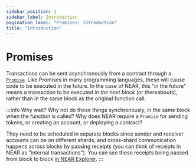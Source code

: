 ```yaml
---
sidebar_position: 1
sidebar_label: Introduction
pagination_label: "Promises: Introduction"
title: "Introduction"
---
```


# Promises

Transactions can be sent asynchronously from a contract through a [`Promise`](https://developer.mozilla.org/en-US/docs/Web/JavaScript/Reference/Global_Objects/Promise). Like Promises in many programming languages, these will cause code to be executed in the future. In the case of NEAR, this "in the future" means a transaction to be executed _in the next block_ (or thereabouts), rather than in the same block as the original function call.

:::info Why wait?
Why not do these things synchronously, in the same block when the function is called? Why does NEAR require a `Promise` for sending tokens, or creating an account, or deploying a contract?

They need to be scheduled in separate blocks since sender and receiver accounts can be on different shards, and cross-shard communication happens across blocks by passing receipts (you can think of receipts in NEAR as "internal transactions"). You can see these receipts being passed from block to block [in NEAR Explorer](https://nearblocks.io/transactions/36n3tBNiF497Tm9mijEpsCUvejL8mBYF1CEWthCnY8FV).
:::